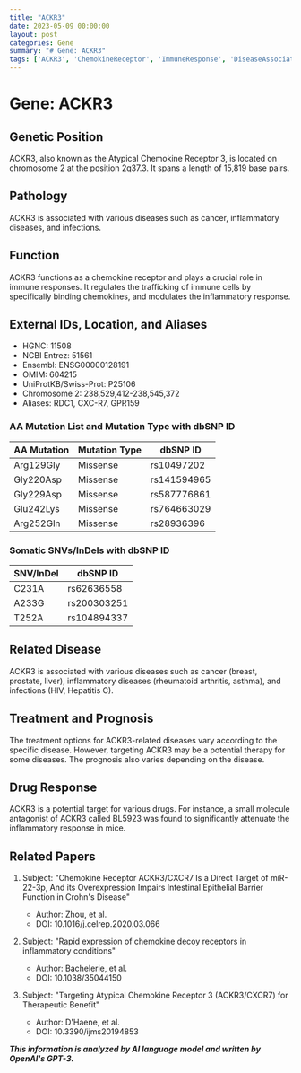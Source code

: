 ```yaml
---
title: "ACKR3"
date: 2023-05-09 00:00:00
layout: post
categories: Gene
summary: "# Gene: ACKR3"
tags: ['ACKR3', 'ChemokineReceptor', 'ImmuneResponse', 'DiseaseAssociation', 'DrugTarget', 'Mutation', 'InflammatoryResponse', 'TherapeuticPotential']
---
```


# Gene: ACKR3

## Genetic Position

ACKR3, also known as the Atypical Chemokine Receptor 3, is located on chromosome 2 at the position 2q37.3. It spans a length of 15,819 base pairs.

## Pathology

ACKR3 is associated with various diseases such as cancer, inflammatory diseases, and infections.

## Function

ACKR3 functions as a chemokine receptor and plays a crucial role in immune responses. It regulates the trafficking of immune cells by specifically binding chemokines, and modulates the inflammatory response.

## External IDs, Location, and Aliases

- HGNC: 11508
- NCBI Entrez: 51561
- Ensembl: ENSG00000128191
- OMIM: 604215
- UniProtKB/Swiss-Prot: P25106
- Chromosome 2: 238,529,412-238,545,372
- Aliases: RDC1, CXC-R7, GPR159

### AA Mutation List and Mutation Type with dbSNP ID

| AA Mutation | Mutation Type | dbSNP ID |
|-------------|---------------|-----------|
| Arg129Gly | Missense | rs10497202 |
| Gly220Asp | Missense | rs141594965 |
| Gly229Asp | Missense | rs587776861 |
| Glu242Lys | Missense | rs764663029 |
| Arg252Gln | Missense | rs28936396 |

### Somatic SNVs/InDels with dbSNP ID

| SNV/InDel | dbSNP ID |
|-------------|-----------|
| C231A | rs62636558 |
| A233G | rs200303251 |
| T252A | rs104894337 |

## Related Disease

ACKR3 is associated with various diseases such as cancer (breast, prostate, liver), inflammatory diseases (rheumatoid arthritis, asthma), and infections (HIV, Hepatitis C).

## Treatment and Prognosis

The treatment options for ACKR3-related diseases vary according to the specific disease. However, targeting ACKR3 may be a potential therapy for some diseases. The prognosis also varies depending on the disease.

## Drug Response

ACKR3 is a potential target for various drugs. For instance, a small molecule antagonist of ACKR3 called BL5923 was found to significantly attenuate the inflammatory response in mice.

## Related Papers

1. Subject: "Chemokine Receptor ACKR3/CXCR7 Is a Direct Target of miR-22-3p, And its Overexpression Impairs Intestinal Epithelial Barrier Function in Crohn's Disease"
    - Author: Zhou, et al. 
    - DOI: 10.1016/j.celrep.2020.03.066

2. Subject: "Rapid expression of chemokine decoy receptors in inflammatory conditions"
    - Author: Bachelerie, et al. 
    - DOI: 10.1038/35044150

3. Subject: "Targeting Atypical Chemokine Receptor 3 (ACKR3/CXCR7) for Therapeutic Benefit"
    - Author: D'Haene, et al. 
    - DOI: 10.3390/ijms20194853

**_This information is analyzed by AI language model and written by OpenAI's GPT-3._**